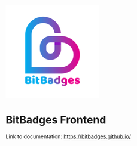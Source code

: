 <p align="left">
  <a href="https://bitbadges.web.app">
    <img src="https://raw.githubusercontent.com/Mentors4EDU/Images/master/Untitled%20design(457).png" width="250" alt="BitBadges">
  </a>
</p>

# BitBadges Frontend

Link to documentation: https://bitbadges.github.io/
